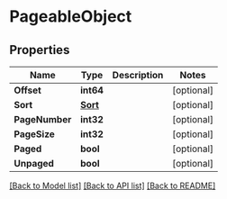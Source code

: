 # PageableObject

## Properties

Name | Type | Description | Notes
------------ | ------------- | ------------- | -------------
**Offset** | **int64** |  | [optional] 
**Sort** | [**Sort**](Sort) |  | [optional] 
**PageNumber** | **int32** |  | [optional] 
**PageSize** | **int32** |  | [optional] 
**Paged** | **bool** |  | [optional] 
**Unpaged** | **bool** |  | [optional] 

[[Back to Model list]](../README#documentation-for-models) [[Back to API list]](../README#documentation-for-api-endpoints) [[Back to README]](../README)


